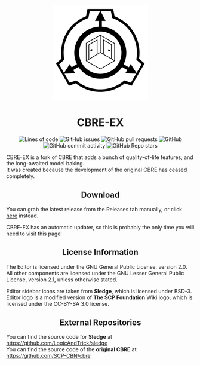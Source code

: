 <div align="center">
  <img width="256" height="256" src="Branding/cbre-ex.svg">
  <h1>CBRE-EX</h1>
  
  ![Lines of code](https://img.shields.io/tokei/lines/github/aestheticalz/cbre-ex?label=Lines%20Of%20Code&style=flat-square)
  ![GitHub issues](https://img.shields.io/github/issues/aestheticalz/cbre-ex?label=Issues&style=flat-square)
  ![GitHub pull requests](https://img.shields.io/github/issues-pr/aestheticalz/cbre-ex?label=Pull%20Requests&style=flat-square)
  ![GitHub](https://img.shields.io/github/license/aestheticalz/cbre-ex?label=License&style=flat-square)
  ![GitHub commit activity](https://img.shields.io/github/commit-activity/m/aestheticalz/cbre-ex?label=Commit%20Activity&style=flat-square)
  ![GitHub Repo stars](https://img.shields.io/github/stars/aestheticalz/cbre-ex?label=Stargazers&style=flat-square)
</div>

CBRE-EX is a fork of CBRE that adds a bunch of quality-of-life features, and the long-awaited model baking.  
It was created because the development of the original CBRE has ceased completely.

<div align="center"><h2>Download</h2></div>

You can grab the latest release from the Releases tab manually, or click [here](https://github.com/AestheticalZ/cbre-ex/releases/) instead.

CBRE-EX has an automatic updater, so this is probably the only time you will need to visit this page!

<div align="center"><h2>License Information</h2></div>

The Editor is licensed under the GNU General Public License, version 2.0.  
All other components are licensed under the GNU Lesser General Public License, version 2.1, unless otherwise stated.

Editor sidebar icons are taken from **Sledge**, which is licensed under BSD-3.   
Editor logo is a modified version of **The SCP Foundation** Wiki logo, which is licensed under the CC-BY-SA 3.0 license.

<div align="center"><h2>External Repositories</h2></div>

You can find the source code for **Sledge** at https://github.com/LogicAndTrick/sledge  
You can find the source code of the **original CBRE** at https://github.com/SCP-CBN/cbre
